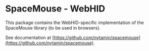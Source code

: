 # SpaceMouse - WebHID

This package contains the WebHID-specific implementation of the SpaceMouse library (to be used in browsers).

See documentation at [https://github.com/nytamin/spacemouse](https://github.com/nytamin/spacemouse).
